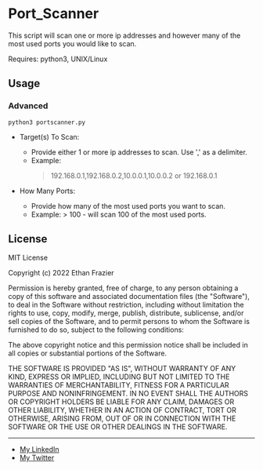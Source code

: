 Port_Scanner
===========================

This script will scan one or more ip addresses and however many of the most used ports you would like to scan.


Requires: python3, UNIX/Linux


Usage
-----


### Advanced
```shell
python3 portscanner.py
```

* Target(s) To Scan:
  * Provide either 1 or more ip addresses to scan.
    Use ',' as a delimiter.
  * Example:
     > 192.168.0.1,192.168.0.2,10.0.0.1,10.0.0.2  or
     > 192.168.0.1

* How Many Ports:
  * Provide how many of the most used ports you want to scan.
  * Example: > 100 - will scan 100 of the most used ports.


License
-------

MIT License

Copyright (c) 2022 Ethan Frazier

Permission is hereby granted, free of charge, to any person obtaining a copy
of this software and associated documentation files (the "Software"), to deal
in the Software without restriction, including without limitation the rights
to use, copy, modify, merge, publish, distribute, sublicense, and/or sell
copies of the Software, and to permit persons to whom the Software is
furnished to do so, subject to the following conditions:

The above copyright notice and this permission notice shall be included in all
copies or substantial portions of the Software.

THE SOFTWARE IS PROVIDED "AS IS", WITHOUT WARRANTY OF ANY KIND, EXPRESS OR
IMPLIED, INCLUDING BUT NOT LIMITED TO THE WARRANTIES OF MERCHANTABILITY,
FITNESS FOR A PARTICULAR PURPOSE AND NONINFRINGEMENT. IN NO EVENT SHALL THE
AUTHORS OR COPYRIGHT HOLDERS BE LIABLE FOR ANY CLAIM, DAMAGES OR OTHER
LIABILITY, WHETHER IN AN ACTION OF CONTRACT, TORT OR OTHERWISE, ARISING FROM,
OUT OF OR IN CONNECTION WITH THE SOFTWARE OR THE USE OR OTHER DEALINGS IN THE
SOFTWARE.

***
* [My LinkedIn](https://www.linkedin.com/in/ethan-frazier-51360365)
* [My Twitter](https://twitter.com/zazenstate91)
